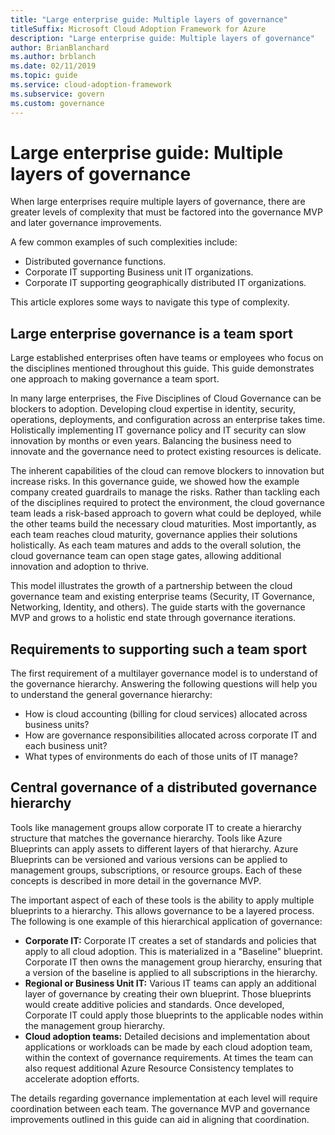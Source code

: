 ```yaml
---
title: "Large enterprise guide: Multiple layers of governance"
titleSuffix: Microsoft Cloud Adoption Framework for Azure
description: "Large enterprise guide: Multiple layers of governance"
author: BrianBlanchard
ms.author: brblanch
ms.date: 02/11/2019
ms.topic: guide
ms.service: cloud-adoption-framework
ms.subservice: govern
ms.custom: governance
---
```


# Large enterprise guide: Multiple layers of governance

When large enterprises require multiple layers of governance, there are greater levels of complexity that must be factored into the governance MVP and later governance improvements.

A few common examples of such complexities include:

- Distributed governance functions.
- Corporate IT supporting Business unit IT organizations.
- Corporate IT supporting geographically distributed IT organizations.

This article explores some ways to navigate this type of complexity.

## Large enterprise governance is a team sport

Large established enterprises often have teams or employees who focus on the disciplines mentioned throughout this guide. This guide demonstrates one approach to making governance a team sport.

In many large enterprises, the Five Disciplines of Cloud Governance can be blockers to adoption. Developing cloud expertise in identity, security, operations, deployments, and configuration across an enterprise takes time. Holistically implementing IT governance policy and IT security can slow innovation by months or even years. Balancing the business need to innovate and the governance need to protect existing resources is delicate.

The inherent capabilities of the cloud can remove blockers to innovation but increase risks. In this governance guide, we showed how the example company created guardrails to manage the risks. Rather than tackling each of the disciplines required to protect the environment, the cloud governance team leads a risk-based approach to govern what could be deployed, while the other teams build the necessary cloud maturities. Most importantly, as each team reaches cloud maturity, governance applies their solutions holistically. As each team matures and adds to the overall solution, the cloud governance team can open stage gates, allowing additional innovation and adoption to thrive.

This model illustrates the growth of a partnership between the cloud governance team and existing enterprise teams (Security, IT Governance, Networking, Identity, and others). The guide starts with the governance MVP and grows to a holistic end state through governance iterations.

## Requirements to supporting such a team sport

The first requirement of a multilayer governance model is to understand of the governance hierarchy. Answering the following questions will help you to understand the general governance hierarchy:

- How is cloud accounting (billing for cloud services) allocated across business units?
- How are governance responsibilities allocated across corporate IT and each business unit?
- What types of environments do each of those units of IT manage?

## Central governance of a distributed governance hierarchy

Tools like management groups allow corporate IT to create a hierarchy structure that matches the governance hierarchy. Tools like Azure Blueprints can apply assets to different layers of that hierarchy. Azure Blueprints can be versioned and various versions can be applied to management groups, subscriptions, or resource groups. Each of these concepts is described in more detail in the governance MVP.

The important aspect of each of these tools is the ability to apply multiple blueprints to a hierarchy. This allows governance to be a layered process. The following is one example of this hierarchical application of governance:

- **Corporate IT:** Corporate IT creates a set of standards and policies that apply to all cloud adoption. This is materialized in a "Baseline" blueprint. Corporate IT then owns the management group hierarchy, ensuring that a version of the baseline is applied to all subscriptions in the hierarchy.
- **Regional or Business Unit IT:** Various IT teams can apply an additional layer of governance by creating their own blueprint. Those blueprints would create additive policies and standards. Once developed, Corporate IT could apply those blueprints to the applicable nodes within the management group hierarchy.
- **Cloud adoption teams:** Detailed decisions and implementation about applications or workloads can be made by each cloud adoption team, within the context of governance requirements. At times the team can also request additional Azure Resource Consistency templates to accelerate adoption efforts.

The details regarding governance implementation at each level will require coordination between each team. The governance MVP and governance improvements outlined in this guide can aid in aligning that coordination.
